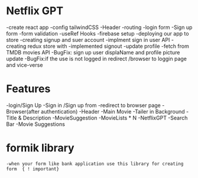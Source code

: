 # Netflix GPT
  -create react app
  -config tailwindCSS
  -Header
  -routing
  -login form
  -Sign up form
  -form validation
  -useRef Hooks
  -firebase setup
  -deploying our app to store
  -creating signup and suer account
  -implment sign in user API
  -creating redux store with 
  -implemented signout
  -update profile
  -fetch from TMDB movies API
  -BugFix: sign up user displaName and profile picture update
  -BugFix:if the use is not logged in redirect /browser  to loggin   page and vice-verse



# Features
 -login/Sign Up
   -Sign in /Sign up from
   -redirect to browser page
 -Browser(after authentication)
   -Header
   -Main Movie
     -Tailer in Background
     -Title & Description
     -MovieSuggestion
        -MovieLists * N
 -NetflixGPT
   -Search Bar
   -Movie Suggestions

   # formik library
    -when your form like bank application use this library for creating form  { ! important}